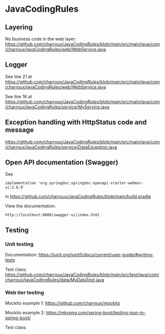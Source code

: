 # JavaCodingRules

## Layering

No business code in the web layer: https://github.com/charroux/JavaCodingRules/blob/main/src/main/java/com/charroux/javaCodingRules/web/WebService.java

## Logger

See line 21 at https://github.com/charroux/JavaCodingRules/blob/main/src/main/java/com/charroux/javaCodingRules/web/WebService.java

See line 16 at https://github.com/charroux/JavaCodingRules/blob/main/src/main/java/com/charroux/javaCodingRules/service/MyService.java

## Exception handling with HttpStatus code and message

https://github.com/charroux/JavaCodingRules/blob/main/src/main/java/com/charroux/javaCodingRules/service/DataException.java

## Open API documentation (Swagger)

See 
```
implementation 'org.springdoc:springdoc-openapi-starter-webmvc-ui:2.6.0'
```
in https://github.com/charroux/JavaCodingRules/blob/main/build.gradle

View the documentation:
```
http://localhost:8080/swagger-ui/index.html
```

## Testing

### Unit testing

Documentation: https://junit.org/junit5/docs/current/user-guide/#writing-tests

Test class: https://github.com/charroux/JavaCodingRules/blob/main/src/test/java/com/charroux/javaCodingRules/data/MyDataTest.java

### Web tier testing

Mockito example 1: https://github.com/charroux/mockito

Mockito example 2: https://mkyong.com/spring-boot/testing-json-in-spring-boot/

Test class: 

